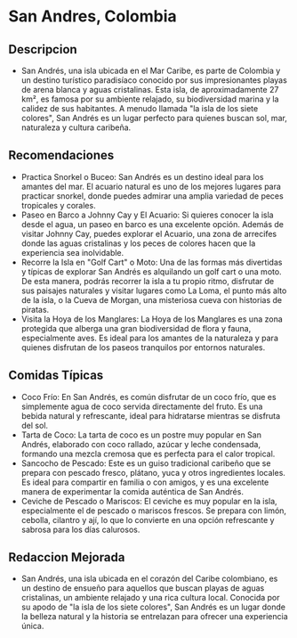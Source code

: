 # San Andres, Colombia

## Descripcion 
- San Andrés, una isla ubicada en el Mar Caribe, es parte de Colombia y un destino turístico paradisíaco conocido por sus impresionantes playas de arena blanca y aguas cristalinas. Esta isla, de aproximadamente 27 km², es famosa por su ambiente relajado, su biodiversidad marina y la calidez de sus habitantes. A menudo llamada "la isla de los siete colores", San Andrés es un lugar perfecto para quienes buscan sol, mar, naturaleza y cultura caribeña.

## Recomendaciones
- Practica Snorkel o Buceo: San Andrés es un destino ideal para los amantes del mar. El acuario natural es uno de los mejores lugares para practicar snorkel, donde puedes admirar una amplia variedad de peces tropicales y corales.
- Paseo en Barco a Johnny Cay y El Acuario: Si quieres conocer la isla desde el agua, un paseo en barco es una excelente opción. Además de visitar Johnny Cay, puedes explorar el Acuario, una zona de arrecifes donde las aguas cristalinas y los peces de colores hacen que la experiencia sea inolvidable.
- Recorre la Isla en "Golf Cart" o Moto: Una de las formas más divertidas y típicas de explorar San Andrés es alquilando un golf cart o una moto. De esta manera, podrás recorrer la isla a tu propio ritmo, disfrutar de sus paisajes naturales y visitar lugares como La Loma, el punto más alto de la isla, o la Cueva de Morgan, una misteriosa cueva con historias de piratas.
- Visita la Hoya de los Manglares: La Hoya de los Manglares es una zona protegida que alberga una gran biodiversidad de flora y fauna, especialmente aves. Es ideal para los amantes de la naturaleza y para quienes disfrutan de los paseos tranquilos por entornos naturales.

## Comidas Típicas
- Coco Frío: En San Andrés, es común disfrutar de un coco frío, que es simplemente agua de coco servida directamente del fruto. Es una bebida natural y refrescante, ideal para hidratarse mientras se disfruta del sol.
- Tarta de Coco: La tarta de coco es un postre muy popular en San Andrés, elaborado con coco rallado, azúcar y leche condensada, formando una mezcla cremosa que es perfecta para el calor tropical.
- Sancocho de Pescado: Este es un guiso tradicional caribeño que se prepara con pescado fresco, plátano, yuca y otros ingredientes locales. Es ideal para compartir en familia o con amigos, y es una excelente manera de experimentar la comida auténtica de San Andrés.
- Ceviche de Pescado o Mariscos: El ceviche es muy popular en la isla, especialmente el de pescado o mariscos frescos. Se prepara con limón, cebolla, cilantro y ají, lo que lo convierte en una opción refrescante y sabrosa para los días calurosos.

## Redaccion Mejorada
- San Andrés, una isla ubicada en el corazón del Caribe colombiano, es un destino de ensueño para aquellos que buscan playas de aguas cristalinas, un ambiente relajado y una rica cultura local. Conocida por su apodo de "la isla de los siete colores", San Andrés es un lugar donde la belleza natural y la historia se entrelazan para ofrecer una experiencia única.